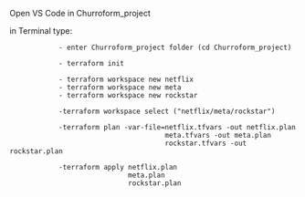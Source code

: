 Open VS Code in Churroform_project

in Terminal type: 

                - enter Churroform_project folder (cd Churroform_project)

                - terraform init

                - terraform workspace new netflix
                - terraform workspace new meta
                - terraform workspace new rockstar

                -terraform workspace select ("netflix/meta/rockstar")

                -terraform plan -var-file=netflix.tfvars -out netflix.plan
                                          meta.tfvars -out meta.plan
                                          rockstar.tfvars -out rockstar.plan
                
                -terraform apply netflix.plan
                                 meta.plan
                                 rockstar.plan


